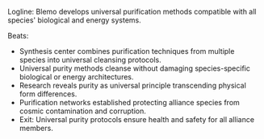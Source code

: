 ﻿---
series: 5
novella: 2
file: S5N2_CH05
type: chapter
pov: Blemo
setting: Purity synthesis center - universal cleansing
word_target_min: 1201
word_target_max: 2299
status: outline
---
Logline: Blemo develops universal purification methods compatible with all species' biological and energy systems.

Beats:
- Synthesis center combines purification techniques from multiple species into universal cleansing protocols.
- Universal purity methods cleanse without damaging species-specific biological or energy architectures.
- Research reveals purity as universal principle transcending physical form differences.
- Purification networks established protecting alliance species from cosmic contamination and corruption.
- Exit: Universal purity protocols ensure health and safety for all alliance members.